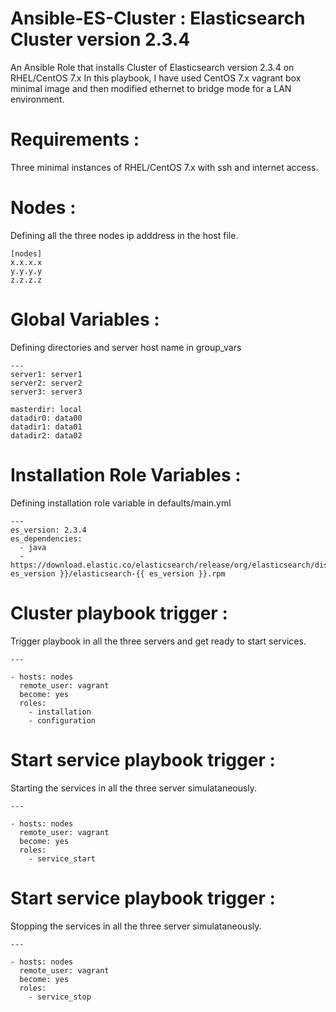 # Ansible-ES-Cluster : Elasticsearch Cluster version 2.3.4

An Ansible Role that installs Cluster of Elasticsearch version 2.3.4 on RHEL/CentOS 7.x
In this playbook, I have used CentOS 7.x vagrant box minimal image and then modified ethernet to bridge mode for a LAN environment.  

# Requirements :

Three minimal instances of RHEL/CentOS 7.x with ssh and internet access.

# Nodes :

Defining all the three nodes ip adddress in the host file.

```
[nodes]
x.x.x.x
y.y.y.y
z.z.z.z
```

# Global Variables :

Defining directories and server host name in group_vars

```
---
server1: server1
server2: server2
server3: server3

masterdir: local
datadir0: data00
datadir1: data01
datadir2: data02
```

# Installation Role Variables :

Defining installation role variable in defaults/main.yml

```
---
es_version: 2.3.4
es_dependencies:
  - java
  - https://download.elastic.co/elasticsearch/release/org/elasticsearch/distribution/rpm/elasticsearch/{{ es_version }}/elasticsearch-{{ es_version }}.rpm
```

# Cluster playbook trigger :

Trigger playbook in all the three servers and get ready to start services.

```
--- 

- hosts: nodes
  remote_user: vagrant
  become: yes
  roles:
    - installation
    - configuration
```

# Start service playbook trigger :

Starting the services in all the three server simulataneously.

```
--- 

- hosts: nodes
  remote_user: vagrant
  become: yes
  roles:
    - service_start
```

# Start service playbook trigger :

Stopping the services in all the three server simulataneously.

```
--- 

- hosts: nodes
  remote_user: vagrant
  become: yes
  roles:
    - service_stop
```
